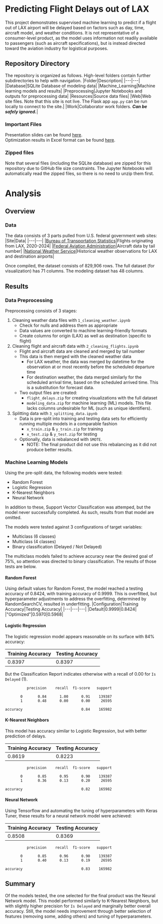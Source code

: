 # Predicting Flight Delays out of LAX
This project demonstrates supervised machine learning to predict if a flight out of LAX airport will be delayed based on factors such as day, time, aircraft model, and weather conditions. It is not representative of a consumer-level product, as the model uses information not readily available to passengers (such as aircraft specifications), but is instead directed toward the aviation industry for logistical purposes.

## Repository Directory
The repository is organized as follows. High-level folders contain further subdirectories to help with navigation.
|Folder|Description|
|---|---|
|Database|SQLite Database of modeling data|
|Machine_Learning|Machine learning models and results|
|Preprocessing|Jupyter Notebooks and outputs for preprocessing data|
|Resources|Source data files|
|Web|Web site files. Note that this site is not live. The Flask app `app.py` can be run locally to connect to the site.|
|Work|Collaborator work folders. ***Can be safely ignored.***|

### Important Files
Presentation slides can be found [here](https://github.com/brianna-mitri/project-4/blob/main/presentation.pdf).  
Optimization results in Excel format can be found [here](https://github.com/brianna-mitri/project-4/blob/main/Machine_Learning/Optimization%20Summary.xlsx).  

### Zipped files
Note that several files (including the SQLite database) are zipped for this repository due to GitHub file size constraints. The Jupyter Notebooks will automatically read the zipped files, so there is no need to unzip them first.

# Analysis
## Overview

### Data
The data consists of 3 parts pulled from U.S. federal government web sites:
|Site|Data|
|---|---|
|[Bureau of Transportation Statistics](https://transtats.bts.gov/ONTIME/Departures.aspx)|Flights originating from LAX, 2020-2024|
|[Federal Aviation Administration](https://www.faa.gov/licenses_certificates/aircraft_certification/aircraft_registry/releasable_aircraft_download)|Aircraft data by tail number|
|[National Weather Service](https://www.weather.gov/lox/observations_historical)|Historical weather observations for LAX and destination airports|

Once compiled, the dataset consists of 829,906 rows. The full dataset (for visualization) has 71 columns. The modeling dataset has 48 columns.
## Results
### Data Preprocessing
Preprocessing consists of 3 stages:  
1. Cleaning weather data files with `1_cleaning_weather.ipynb`
   - Check for nulls and address them as appropriate
   - Data values are converted to machine learning-friendly formats
   - Create columns for origin (LAX) as well as destination (specific to flight)
2. Cleaning flight and aircraft data with `2_cleaning_flights.ipynb`
   - Flight and aircraft data are cleaned and merged by tail number
   - This data is then merged with the cleaned weather data
     - For LAX weather, the data was merged by datetime for the observation at or most recently before the scheduled departure time
     - For destination weather, the data merged similarly for the scheduled arrival time, based on the scheduled arrived time. This is a substitution for forecast data.
   - Two output files are created:
     - `flight_delays.zip` for creating visualizations with the full dataset
     - `modeling_data.zip` for machine learning (ML) models. This file lacks columns undesirable for ML (such as unique identifiers).
3. Splitting data with `3_splitting_data.ipynb`
   - Data is pre-split into training and testing data sets for efficiently running multiple models in a comparable fashion
     - `x_train.zip` & `y_train.zip` for training
     - `x_test.zip` & `y_test.zip` for testing
   - Optionally, data is rebalanced with `SMOTE`.
     - NOTE: The final product did not use this rebalancing as it did not produce better results.

### Machine Learning Models
Using the pre-split data, the following models were tested:

- Random Forest
- Logistic Regression
- K-Nearest Neighbors
- Neural Network

In addition to these, Support Vector Classification was attemped, but the model never successfully completed. As such, results from that model are omitted.

The models were tested against 3 configurations of target variables:

- Multiclass (6 classes)
- Multiclass (4 classes)
- Binary classification (Delayed / Not Delayed)

The multiclass models failed to achieve accuracy near the desired goal of 75%, so attention was directed to binary classification. The results of those tests are below.

#### Random Forest
Using default values for Random Forest, the model reached a testing accuracy of 0.8424, with training accuracy of 0.9999. This is overfitted, but hyperparameter adjustments to address the overfitting, determined by RandomSearchCV, resulted in underfitting.
|Configuration|Training Accuracy|Testing Accuracy|
|---|---|---|
|Default|0.9999|0.8424|
|"Optimized"|0.5970|0.5968|

#### Logistic Regression
The logistic regression model appears reasonable on its surface with 84% accuracy:

|Training Accuracy|Testing Accuracy|
|---|---|
|0.8397|0.8397|

But the Classification Report indicates otherwise with a recall of 0.00 for `Is Delayed` (1).

              precision    recall  f1-score   support

           0       0.84      1.00      0.91    139387
           1       0.48      0.00      0.00     26595

    accuracy                           0.84    165982

#### K-Nearest Neighbors
This model has accuracy similar to Logistic Regression, but with better prediction of delays.

|Training Accuracy|Testing Accuracy|
|---|---|
|0.8619|0.8223|

              precision    recall  f1-score   support

           0       0.85      0.95      0.90    139387
           1       0.36      0.13      0.20     26595

    accuracy                           0.82    165982

#### Neural Network
Using Tensorflow and automating the tuning of hyperparameters with Keras Tuner, these results for a neural network model were achieved:

|Training Accuracy|Testing Accuracy|
|---|---|
|0.8508|0.8369|

              precision    recall  f1-score   support

           0       0.85      0.96      0.90    139387
           1       0.40      0.13      0.19     26595

    accuracy                           0.83    165982

## Summary
Of the models tested, the one selected for the final product was the Neural Network model. This model performed similarly to K-Nearest Neighbors, but with slightly higher precision for `Is Delayed` and marginally better overall accuracy. Still, the model needs improvement through better selection of features (removing some, adding others) and tuning of hyperparameters.
